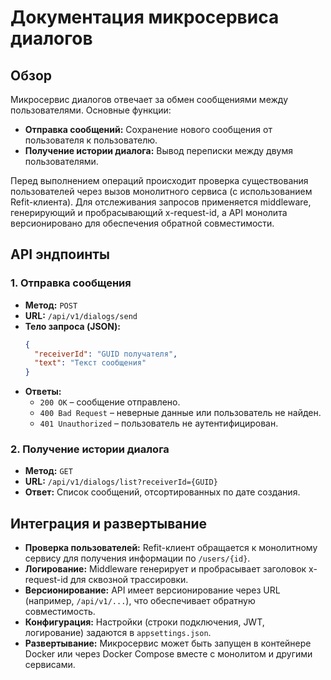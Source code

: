 # Документация микросервиса диалогов

## Обзор
Микросервис диалогов отвечает за обмен сообщениями между пользователями. Основные функции:
- **Отправка сообщений:** Сохранение нового сообщения от пользователя к пользователю.
- **Получение истории диалога:** Вывод переписки между двумя пользователями.

Перед выполнением операций происходит проверка существования пользователей через вызов монолитного сервиса (с использованием Refit-клиента). Для отслеживания запросов применяется middleware, генерирующий и пробрасывающий x-request-id, а API монолита версионировано для обеспечения обратной совместимости.

## API эндпоинты

### 1. Отправка сообщения
- **Метод:** `POST`
- **URL:** `/api/v1/dialogs/send`
- **Тело запроса (JSON):**
  ```json
  {
    "receiverId": "GUID получателя",
    "text": "Текст сообщения"
  }
  ```
- **Ответы:**
    - `200 OK` – сообщение отправлено.
    - `400 Bad Request` – неверные данные или пользователь не найден.
    - `401 Unauthorized` – пользователь не аутентифицирован.

### 2. Получение истории диалога
- **Метод:** `GET`
- **URL:** `/api/v1/dialogs/list?receiverId={GUID}`
- **Ответ:** Список сообщений, отсортированных по дате создания.


## Интеграция и развертывание
- **Проверка пользователей:** Refit-клиент обращается к монолитному сервису для получения информации по `/users/{id}`.
- **Логирование:** Middleware генерирует и пробрасывает заголовок x-request-id для сквозной трассировки.
- **Версионирование:** API имеет версионирование через URL (например, `/api/v1/...`), что обеспечивает обратную совместимость.
- **Конфигурация:** Настройки (строки подключения, JWT, логирование) задаются в `appsettings.json`.
- **Развертывание:** Микросервис может быть запущен в контейнере Docker или через Docker Compose вместе с монолитом и другими сервисами.